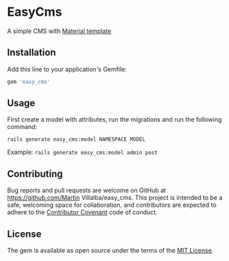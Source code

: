 # EasyCms

A simple CMS with [Material template](https://www.creative-tim.com/product/material-dashboard)

## Installation

Add this line to your application's Gemfile:

```ruby
gem 'easy_cms'
```

## Usage

First create a model with attributes, run the migrations and run the following command:

```
rails generate easy_cms:model NAMESPACE MODEL
```

Example: ```rails generate easy_cms:model admin post```

## Contributing

Bug reports and pull requests are welcome on GitHub at https://github.com/Martin Villalba/easy_cms. This project is intended to be a safe, welcoming space for collaboration, and contributors are expected to adhere to the [Contributor Covenant](http://contributor-covenant.org) code of conduct.

## License

The gem is available as open source under the terms of the [MIT License](http://opensource.org/licenses/MIT).

